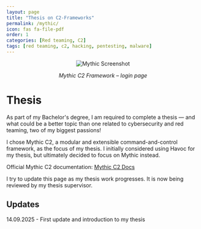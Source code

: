 ```yaml
---
layout: page
title: "Thesis on C2-Frameworks"
permalink: /mythic/
icon: fas fa-file-pdf
order: 1
categories: [Red teaming, C2]
tags: [red teaming, c2, hacking, pentesting, malware]
---
```


<p align="center">
  <img src="{{ '/assets/RedTeam/Mythic.png' | relative_url }}" 
       alt="Mythic Screenshot" 
       style="max-width:90%; height:auto; border:none;" />
</p>

<p align="center"><em>Mythic C2 Framework – login page</em></p>

# Thesis

As part of my Bachelor's degree, I am required to complete a thesis — and what could be a better topic than one related to cybersecurity and red teaming, two of my biggest passions!

I chose Mythic C2, a modular and extensible command-and-control framework, as the focus of my thesis. I initially considered using Havoc for my thesis, but ultimately decided to focus on Mythic instead.

Official Mythic C2 documentation: [Mythic C2 Docs](https://docs.mythic-c2.net/home)


I try to update this page as my thesis work progresses. It is now being reviewed by my thesis supervisor.

## Updates

14.09.2025 - First update and introduction to my thesis
